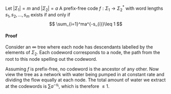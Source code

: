 Let $\lvert \Sigma_{1} \rvert=m$ and $\lvert \Sigma_{2} \rvert=a$
A prefix-free code $f:\Sigma_{1}\to \Sigma_{2}^{*}$ with word lengths $s_{1},s_{2},\dots,s_{m}$ exists if and only if
$$
\sum_{i=1}^ma^{-s_{i}}\leq 1
$$
#### Proof
Consider an $\infty$ tree where each node has descendants labelled by the elements of $\Sigma_{2}$. Each codeword corresponds to a node, the path from the root to this node spelling out the codeword.

Assuming $f$ is prefix-free, no codeword is the ancestor of any other. Now view the tree as a network with water being pumped in at constant rate and dividing the flow equally at each node. The total amount of water we extract at the codewords is $\sum a^{-s_{i}}$, which is therefore $\leq 1$. 